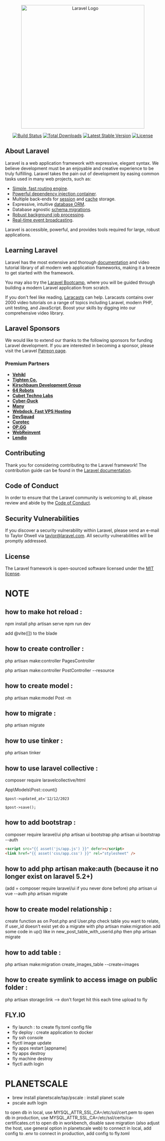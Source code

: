<p align="center"><a href="https://laravel.com" target="_blank"><img src="https://raw.githubusercontent.com/laravel/art/master/logo-lockup/5%20SVG/2%20CMYK/1%20Full%20Color/laravel-logolockup-cmyk-red.svg" width="400" alt="Laravel Logo"></a></p>

<p align="center">
<a href="https://github.com/laravel/framework/actions"><img src="https://github.com/laravel/framework/workflows/tests/badge.svg" alt="Build Status"></a>
<a href="https://packagist.org/packages/laravel/framework"><img src="https://img.shields.io/packagist/dt/laravel/framework" alt="Total Downloads"></a>
<a href="https://packagist.org/packages/laravel/framework"><img src="https://img.shields.io/packagist/v/laravel/framework" alt="Latest Stable Version"></a>
<a href="https://packagist.org/packages/laravel/framework"><img src="https://img.shields.io/packagist/l/laravel/framework" alt="License"></a>
</p>

## About Laravel

Laravel is a web application framework with expressive, elegant syntax. We believe development must be an enjoyable and creative experience to be truly fulfilling. Laravel takes the pain out of development by easing common tasks used in many web projects, such as:

-   [Simple, fast routing engine](https://laravel.com/docs/routing).
-   [Powerful dependency injection container](https://laravel.com/docs/container).
-   Multiple back-ends for [session](https://laravel.com/docs/session) and [cache](https://laravel.com/docs/cache) storage.
-   Expressive, intuitive [database ORM](https://laravel.com/docs/eloquent).
-   Database agnostic [schema migrations](https://laravel.com/docs/migrations).
-   [Robust background job processing](https://laravel.com/docs/queues).
-   [Real-time event broadcasting](https://laravel.com/docs/broadcasting).

Laravel is accessible, powerful, and provides tools required for large, robust applications.

## Learning Laravel

Laravel has the most extensive and thorough [documentation](https://laravel.com/docs) and video tutorial library of all modern web application frameworks, making it a breeze to get started with the framework.

You may also try the [Laravel Bootcamp](https://bootcamp.laravel.com), where you will be guided through building a modern Laravel application from scratch.

If you don't feel like reading, [Laracasts](https://laracasts.com) can help. Laracasts contains over 2000 video tutorials on a range of topics including Laravel, modern PHP, unit testing, and JavaScript. Boost your skills by digging into our comprehensive video library.

## Laravel Sponsors

We would like to extend our thanks to the following sponsors for funding Laravel development. If you are interested in becoming a sponsor, please visit the Laravel [Patreon page](https://patreon.com/taylorotwell).

### Premium Partners

-   **[Vehikl](https://vehikl.com/)**
-   **[Tighten Co.](https://tighten.co)**
-   **[Kirschbaum Development Group](https://kirschbaumdevelopment.com)**
-   **[64 Robots](https://64robots.com)**
-   **[Cubet Techno Labs](https://cubettech.com)**
-   **[Cyber-Duck](https://cyber-duck.co.uk)**
-   **[Many](https://www.many.co.uk)**
-   **[Webdock, Fast VPS Hosting](https://www.webdock.io/en)**
-   **[DevSquad](https://devsquad.com)**
-   **[Curotec](https://www.curotec.com/services/technologies/laravel/)**
-   **[OP.GG](https://op.gg)**
-   **[WebReinvent](https://webreinvent.com/?utm_source=laravel&utm_medium=github&utm_campaign=patreon-sponsors)**
-   **[Lendio](https://lendio.com)**

## Contributing

Thank you for considering contributing to the Laravel framework! The contribution guide can be found in the [Laravel documentation](https://laravel.com/docs/contributions).

## Code of Conduct

In order to ensure that the Laravel community is welcoming to all, please review and abide by the [Code of Conduct](https://laravel.com/docs/contributions#code-of-conduct).

## Security Vulnerabilities

If you discover a security vulnerability within Laravel, please send an e-mail to Taylor Otwell via [taylor@laravel.com](mailto:taylor@laravel.com). All security vulnerabilities will be promptly addressed.

## License

The Laravel framework is open-sourced software licensed under the [MIT license](https://opensource.org/licenses/MIT).

# NOTE

## how to make hot reload :

npm install
php artisan serve
npm run dev

add @vite([]) to the blade

## how to create controller :

php artisan make:controller PagesController

php artisan make:controller PostController --resource

## how to create model :

php artisan make:model Post -m

## how to migrate :

php artisan migrate

## how to use tinker :

php artisan tinker

## how to use laravel collective :

composer require laravelcollective/html

App\Models\Post::count()

```
$post->updated_at='12/12/2023
```

```
$post->save();
```

## how to add bootstrap :

composer require laravel/ui
php artisan ui bootstrap
php artisan ui bootstrap --auth

```html
<script src="{{ asset('js/app.js') }}" defer></script>
<link href="{{ asset('css/app.css') }}" rel="stylesheet" />
```

## how to add php artisan make:auth (because it no longer exist on laravel 5.2+)

(add = composer require laravel/ui if you never done before)
php artisan ui vue --auth
php artisan migrate

## how to create model relationship :

create function as on Post.php and User.php
check table you want to relate, if user_id doesn't exist yet do a migrate with php artisan make:migration
add some code in up() like in new_post_table_with_userid.php
then php artisan migrate

## how to add table :

php artisan make:migration create_images_table --create=images

## how to create symlink to access image on public folder :

php artisan storage:link --> don't forget hit this each time upload to fly

## FLY.IO

- fly launch : to create fly.toml config file
- fly deploy : create application to docker
- fly ssh console
- flyctl image update
- fly apps restart [appname]
- fly apps destroy
- fly machine destroy
- flyctl auth login

# PLANETSCALE

- brew install planetscale/tap/pscale : install planet scale
- pscale auth login

to open db in local, use MYSQL_ATTR_SSL_CA=/etc/ssl/cert.pem
to open db in production, use MYSQL_ATTR_SSL_CA=/etc/ssl/certs/ca-certificates.crt
to open db in workbench, disable save migration  (also adjust the host, use general option in planetscale web)
to connect in local, add config to .env
to connect in production, add config to fly.toml
